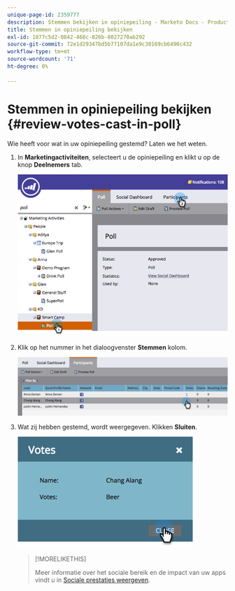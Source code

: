 ```yaml
---
unique-page-id: 2359777
description: Stemmen bekijken in opiniepeiling - Marketo Docs - Productdocumentatie
title: Stemmen in opiniepeiling bekijken
exl-id: 1877c5d2-0842-468c-826b-8027270ab292
source-git-commit: 72e1d29347bd5b77107da1e9c30169cb6490c432
workflow-type: tm+mt
source-wordcount: '71'
ht-degree: 0%

---
```


# Stemmen in opiniepeiling bekijken {#review-votes-cast-in-poll}

Wie heeft voor wat in uw opiniepeiling gestemd? Laten we het weten.

1. In **Marketingactiviteiten**, selecteert u de opiniepeiling en klikt u op de knop **Deelnemers** tab.

   ![](assets/image2015-5-12-14-3a35-3a10.png)

1. Klik op het nummer in het dialoogvenster **Stemmen** kolom.

   ![](assets/image2015-5-12-14-3a36-3a36.png)

1. Wat zij hebben gestemd, wordt weergegeven. Klikken **Sluiten**.

   ![](assets/image2015-5-12-14-3a37-3a24.png)

   >[!MORELIKETHIS]
   >
   >Meer informatie over het sociale bereik en de impact van uw apps vindt u in [Sociale prestaties weergeven](/help/marketo/product-docs/demand-generation/social/social-functions/view-social-performance.md).
